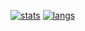 [![stats](https://github-readme-stats.vercel.app/api?username=ryuuta0217&count_private=true&show_icons=true&bg_color=25,e96487,904e99&title_color=fff&text_color=fff)](https://github.com/ryuuta0217)
[![langs](https://github-readme-stats.vercel.app/api/top-langs/?username=ryuuta0217&bg_color=25,e96487,904e99&title_color=fff&text_color=fff)](https://github.com/ryuuta0217)
